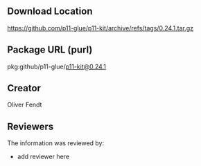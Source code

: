 ## Download Location

https://github.com/p11-glue/p11-kit/archive/refs/tags/0.24.1.tar.gz

## Package URL (purl)

pkg:github/p11-glue/p11-kit@0.24.1

## Creator

Oliver Fendt

## Reviewers

The information was reviewed by:

* add reviewer here
